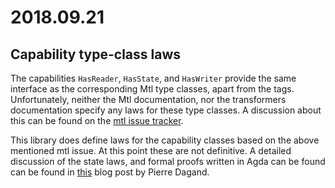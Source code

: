 # 2018.09.21

## Capability type-class laws

The capabilities `HasReader`, `HasState`, and `HasWriter` provide the same
interface as the corresponding Mtl type classes, apart from the tags.
Unfortunately, neither the Mtl documentation, nor the transformers documentation
specify any laws for these type classes. A discussion about this can be
found on the [mtl issue tracker](https://github.com/haskell/mtl/issues/5).

This library does define laws for the capability classes based on the above
mentioned mtl issue. At this point these are not definitive.
A detailed discussion of the state laws, and formal proofs written in Agda
can be found can be found in
[this](http://gallium.inria.fr/blog/lawvere-theories-and-monads/)
blog post by Pierre Dagand.
